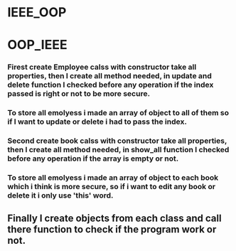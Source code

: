 # IEEE_OOP

# OOP_IEEE

### Firest create Employee calss with constructor take all properties, then I create all method needed, in update and delete function I checked before any operation if the index passed is right or not to be more secure.

### To store all emolyess i made an array of object to all of them so if I want to update or delete i had to pass the index.


### Second create book calss with constructor take all properties, then I create all method needed, in show_all function I checked before any operation if the array is empty or not.
### To store all emolyess i made an array of object to each book which i think is more secure, so if i want to edit any book or delete it i only use 'this' word.

## Finally I create objects from each class and call there function to check if the program work or not.
